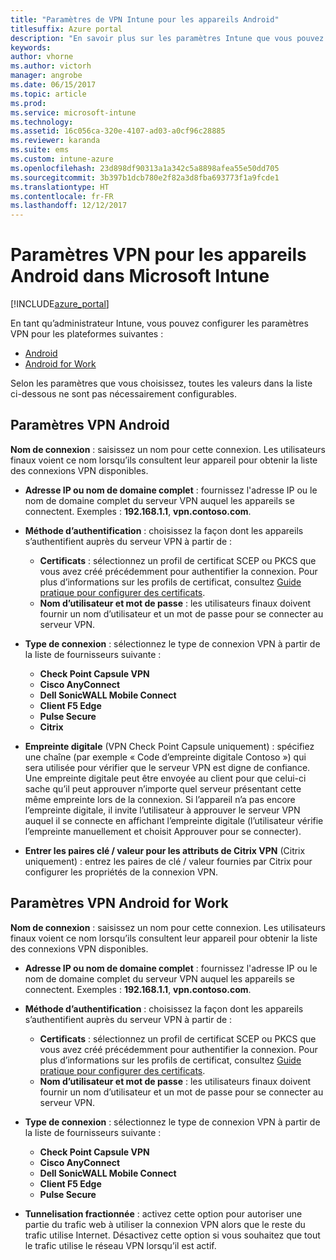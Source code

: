 ```yaml
---
title: "Paramètres de VPN Intune pour les appareils Android"
titlesuffix: Azure portal
description: "En savoir plus sur les paramètres Intune que vous pouvez utiliser pour configurer des connexions VPN sur les appareils Android"
keywords: 
author: vhorne
ms.author: victorh
manager: angrobe
ms.date: 06/15/2017
ms.topic: article
ms.prod: 
ms.service: microsoft-intune
ms.technology: 
ms.assetid: 16c056ca-320e-4107-ad03-a0cf96c28885
ms.reviewer: karanda
ms.suite: ems
ms.custom: intune-azure
ms.openlocfilehash: 23d898df90313a1a342c5a8898afea55e50dd705
ms.sourcegitcommit: 3b397b1dcb780e2f82a3d8fba693773f1a9fcde1
ms.translationtype: HT
ms.contentlocale: fr-FR
ms.lasthandoff: 12/12/2017
---
```

# <a name="vpn-settings-for-android-devices-in-microsoft-intune"></a>Paramètres VPN pour les appareils Android dans Microsoft Intune

[!INCLUDE[azure_portal](./includes/azure_portal.md)]

En tant qu’administrateur Intune, vous pouvez configurer les paramètres VPN pour les plateformes suivantes :

- [Android](#android-vpn-settings)
- [Android for Work](#android-for-work-vpn-settings)

Selon les paramètres que vous choisissez, toutes les valeurs dans la liste ci-dessous ne sont pas nécessairement configurables.

## <a name="android-vpn-settings"></a>Paramètres VPN Android
**Nom de connexion** : saisissez un nom pour cette connexion. Les utilisateurs finaux voient ce nom lorsqu’ils consultent leur appareil pour obtenir la liste des connexions VPN disponibles.
- **Adresse IP ou nom de domaine complet** : fournissez l'adresse IP ou le nom de domaine complet du serveur VPN auquel les appareils se connectent. Exemples : **192.168.1.1**, **vpn.contoso.com**.
- **Méthode d’authentification** : choisissez la façon dont les appareils s’authentifient auprès du serveur VPN à partir de :
    - **Certificats** : sélectionnez un profil de certificat SCEP ou PKCS que vous avez créé précédemment pour authentifier la connexion. Pour plus d’informations sur les profils de certificat, consultez [Guide pratique pour configurer des certificats](certificates-configure.md).
    - **Nom d’utilisateur et mot de passe** : les utilisateurs finaux doivent fournir un nom d’utilisateur et un mot de passe pour se connecter au serveur VPN.
- **Type de connexion** : sélectionnez le type de connexion VPN à partir de la liste de fournisseurs suivante :
    - **Check Point Capsule VPN**
    - **Cisco AnyConnect**
    - **Dell SonicWALL Mobile Connect**
    - **Client F5 Edge**
    - **Pulse Secure**
    - **Citrix**

- **Empreinte digitale** (VPN Check Point Capsule uniquement) : spécifiez une chaîne (par exemple « Code d’empreinte digitale Contoso ») qui sera utilisée pour vérifier que le serveur VPN est digne de confiance. Une empreinte digitale peut être envoyée au client pour que celui-ci sache qu’il peut approuver n’importe quel serveur présentant cette même empreinte lors de la connexion. Si l’appareil n’a pas encore l’empreinte digitale, il invite l’utilisateur à approuver le serveur VPN auquel il se connecte en affichant l’empreinte digitale (l’utilisateur vérifie l’empreinte manuellement et choisit Approuver pour se connecter).
- **Entrer les paires clé / valeur pour les attributs de Citrix VPN** (Citrix uniquement) : entrez les paires de clé / valeur fournies par Citrix pour configurer les propriétés de la connexion VPN.

## <a name="android-for-work-vpn-settings"></a>Paramètres VPN Android for Work

**Nom de connexion** : saisissez un nom pour cette connexion. Les utilisateurs finaux voient ce nom lorsqu’ils consultent leur appareil pour obtenir la liste des connexions VPN disponibles.
- **Adresse IP ou nom de domaine complet** : fournissez l'adresse IP ou le nom de domaine complet du serveur VPN auquel les appareils se connectent. Exemples : **192.168.1.1**, **vpn.contoso.com**.
- **Méthode d’authentification** : choisissez la façon dont les appareils s’authentifient auprès du serveur VPN à partir de :
    - **Certificats** : sélectionnez un profil de certificat SCEP ou PKCS que vous avez créé précédemment pour authentifier la connexion. Pour plus d’informations sur les profils de certificat, consultez [Guide pratique pour configurer des certificats](certificates-configure.md).
    - **Nom d’utilisateur et mot de passe** : les utilisateurs finaux doivent fournir un nom d’utilisateur et un mot de passe pour se connecter au serveur VPN.
- **Type de connexion** : sélectionnez le type de connexion VPN à partir de la liste de fournisseurs suivante :
    - **Check Point Capsule VPN**
    - **Cisco AnyConnect**
    - **Dell SonicWALL Mobile Connect**
    - **Client F5 Edge**
    - **Pulse Secure**

- **Tunnelisation fractionnée** : activez cette option pour autoriser une partie du trafic web à utiliser la connexion VPN alors que le reste du trafic utilise Internet. Désactivez cette option si vous souhaitez que tout le trafic utilise le réseau VPN lorsqu’il est actif.
